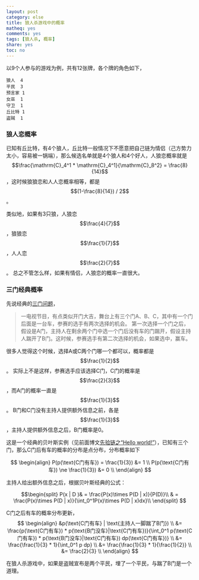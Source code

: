 ```yaml
---
layout: post
category: else
title: 狼人杀游戏中的概率
matheq: yes
comments: yes
tags: [狼人杀, 概率]
share: yes
toc: no
---
```

以9个人参与的游戏为例，共有12张牌，各个牌的角色如下，

	狼人	4
	平民	3
	预言家	1
	女巫	1
	守卫	1
	丘比特	1
	盗贼	1

### 狼人恋概率

已知有丘比特，有4个狼人，丘比特一般情况下不愿意把自己链为情侣（己方势力太小，容易被一锅端），那么候选名单就是4个狼人和4个好人，人狼恋概率就是$$\frac{\mathrm{C}_4^1 * \mathrm{C}_4^1}{\mathrm{C}_8^2} = \frac{8}{14}$$，这时候狼狼恋和人人恋概率相等，都是$$(1-\frac{8}{14}) / 2$$。

类似地，如果有3只狼，人狼恋$$\frac{4}{7}$$，狼狼恋$$\frac{1}{7}$$，人人恋$$\frac{2}{7}$$。
总之不管怎么样，如果有情侣，人狼恋的概率一直很大。

### 三门经典概率

先说经典的[三门问题](http://baike.baidu.com/view/68669.htm?fromtitle=%E8%92%99%E6%8F%90%E9%9C%8D%E5%B0%94%E9%97%AE%E9%A2%98&fromid=10946045&type=syn "三门问题")，

> 一电视节目，有点类似开门大吉，舞台上有三个门A、B、C，其中有一个门后面是一台车，参赛的选手有两次选择的机会。
> 第一次选择一个门之后，假设是A门，主持人在剩余两个门中选一个门后没有车的门踹开，假设主持人踹开了B门。这时候，参赛选手有第二次选择的机会，如果选中，赢车。

很多人觉得这个时候，选择A或C两个门哪一个都可以，概率都是$$\frac{1}{2}$$。
实际上不是这样，参赛选手应该选择C门，C门的概率是$$\frac{2}{3}$$，而A门的概率一直是$$\frac{1}{3}$$。
B门和C门没有主持人提供额外信息之前，各是$$\frac{1}{3}$$，主持人提供额外信息之后，B门概率是0。

这是一个经典的贝叶斯实例（见前面博文[先验链之“Hello world!”](https://yanshuo.site/cn/2015/09/probability/ "先验链之“Hello world!”")），已知有三个门，那么C门后有车的概率的分布是点分布，分布概率如下

$$
\begin{align}
P(p(\text{C门有车}) = \frac{1}{3}) &= 1 \\
P(p(\text{C门有车}) \ne \frac{1}{3}) &= 0 \\
\end{align}
$$

主持人给出额外信息之后，根据贝叶斯经典的公式：

$$\begin{split}
P(x | D )& = \frac{P(x)\times P(D | x)}{P(D)}\\
& = \frac{P(x)\times P(D | x)}{\int_0^1P(x)\times P(D | x)dx}\\
\end{split}
$$

C门之后有车的概率分布更新，
$$
\begin{align}
&p(\text{C门有车} | \text{主持人一脚踹了B门}) \\
&= \frac{p(\text{C门有车}) * p(\text{B门没车}|\text{C门有车})}{\int_0^1 p(\text{C门有车}) * p(\text{B门没车}|\text{C门有车}) dp(\text{C门有车})} \\
&= \frac{\frac{1}{3} * 1}{\int_0^1 p dp} \\
&= \frac{\frac{1}{3} * 1}{\frac{1}{2}} \\
&= \frac{2}{3} \\
\end{align}
$$

在狼人杀游戏中，如果是盗贼宣布是两个平民，埋了一个平民，与踹了B门是一个道理。
